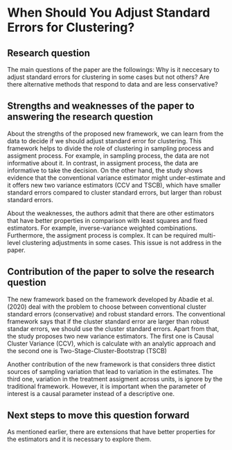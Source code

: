 # When Should You Adjust Standard Errors for Clustering?

## Research question
The main questions of the paper are the followings: Why is it neccesary to adjust standard errors for clustering in some cases but not others? Are there alternative methods that respond to data and are less conservative?

## Strengths and weaknesses of the paper to answering the research question
About the strengths of the proposed new framework, we can learn from the data to decide if we should adjust standard error for clustering. This framework helps to divide the role of clustering in sampling process and assigment process. For example, in sampling  process, the data are not informative about it. In contrast, in assigment process, the data are informative to take the decision. On the other hand, the study shows evidence that the conventional variance estimator might under-estimate and it offers new two variance estimators (CCV and TSCB), which have smaller standard errors compared to cluster standard errors, but larger than robust standard errors.

About the weaknesses, the authors admit that there are other estimators that have better properties in comparison with least squares and fixed estimators. For example, inverse-variance weighted combinations. Furthermore, the assigment process is complex. It can be required multi-level clustering adjustments in some cases. This issue is not address in the paper.

## Contribution of the paper to solve the research question
The new framework based on the framework developed by Abadie et al. (2020) deal with the problem to choose between conventional cluster standard errors (conservative) and robust standard errors. The conventional framework says that if the cluster standard error are larger than robust standar errors, we should use the cluster standard errors. Apart from that, the study proposes two new variance estimators. The first one is Causal Cluster Variance (CCV), which is calculate with an analytic approach and the second one is Two-Stage-Cluster-Bootstrap (TSCB) 

Another contribution of the new framework is that considers three distict sources of sampling variation that lead to variation in the estimates. The third one, variation in the treatment assigment across units, is ignore by the traditional framework. However, it is important when the parameter of interest is a causal parameter instead of a descriptive one.

## Next steps to move this question forward
As mentioned earlier, there are extensions that have better properties for the estimators and it is necessary to explore them. 